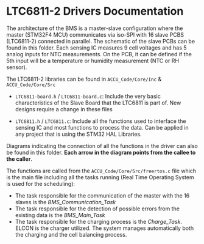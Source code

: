 # LTC6811-2 Drivers Documentation

The architecture of the BMS is a master-slave configuration where the master (STM32F4 MCU) communicates via iso-SPI with 16 slave PCBS (LTC6811-2) connected in parallel. The schematic of the slave PCBs can be found in this folder. Each sensing IC measures 9 cell voltages and has 5 analog inputs for NTC measurements. On the PCB, it can be defined if the 5th input will be a temperature or humidity measurement (NTC or RH sensor).

The LTC6811-2 libraries can be found in ```ACCU_Code/Core/Inc``` & ```ACCU_Code/Core/Src```

* ```LTC6811-board.h``` / ```LTC6811-board.c```:
    Include the very basic characteristics of the Slave Board that the LTC6811 is part of. New designs require a change in these files

* ```LTC6811.h``` / ```LTC6811.c```:
    Include all the functions used to interface the sensing IC and most functions to process the data. Can be applied in any project that is using the STM32 HAL Libraries. 

Diagrams indicating the connection of all the functions in the driver can also be found in this folder. **Each arrow in the diagram points from the callee to the caller**.

The functions are called from the ```ACCU_Code/Core/Src/freertos.c``` file which is the main file including all the tasks running (Real Time Operating System is used for the scheduling):
- The task responsible for the communication of the master with the 16 slaves is the *BMS_Communication_Task*
- The task responsible for the detection of possible errors from the existing data is the *BMS_Main_Task*
- The task responsible for the charging process is the *Charge_Task*. ELCON is the charger utilized. The system manages automatically both the charging and the cell balancing process.
